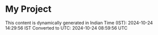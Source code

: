 # My Project

This content is dynamically generated in Indian Time (IST): 2024-10-24 14:29:56 IST
Converted to UTC: 2024-10-24 08:59:56 UTC

